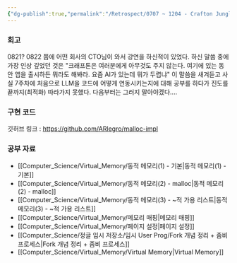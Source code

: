 ```yaml
---
{"dg-publish":true,"permalink":"/Retrospect/0707 ~ 1204 - Crafton Jungle/Week07(0821~0827) - 동적 메모리 할당기 구현/","noteIcon":"","created":"2025-09-05T02:11:01.287+09:00","updated":"2025-09-24T16:46:12.409+09:00"}
---
```


### 회고 
0821? 0822 쯤에 어떤 회사의 CTO님이 와서 강연을 하신적이 있었다.
하신 말씀 중에 가장 인상 깊었던 것은 "크래프톤은 여러분에게 아무것도 주지 않는다. 여기에 있는 동안 앱을 출시하든 뭐라도 해봐라. 요즘 AI가 있는데 뭐가 두렵냐"
이 말씀을 새겨듣고 사실 7주차에 처음으로 LLM을 코드에 어떻게 연동시키는지에 대해 공부를 하다가 진도를 끝까지(최적화) 따라가지 못했다. 다음부터는 그러지 말아야겠다....

### 구현 코드

깃허브 링크 : https://github.com/ARlegro/malloc-impl

### 공부 자료

- [[Computer_Science/Virtual_Memory/동적 메모리(1) - 기본\|동적 메모리(1) - 기본]]
- [[Computer_Science/Virtual_Memory/동적 메모리(2) - malloc\|동적 메모리(2) - malloc]]
- [[Computer_Science/Virtual_Memory/동적 메모리(3) - ~적 가용 리스트\|동적 메모리(3) - ~적 가용 리스트]]
- [[Computer_Science/Virtual_Memory/메모리 매핑\|메모리 매핑]]
- [[Computer_Science/Virtual_Memory/페이지 설정\|페이지 설정]]
- [[Computer_Science/정글 임시 저장소/임시 User Prog/Fork 개념 정리 + 좀비 프로세스\|Fork 개념 정리 + 좀비 프로세스]]
- [[Computer_Science/Virtual_Memory/Virtual Memory\|Virtual Memory]]
